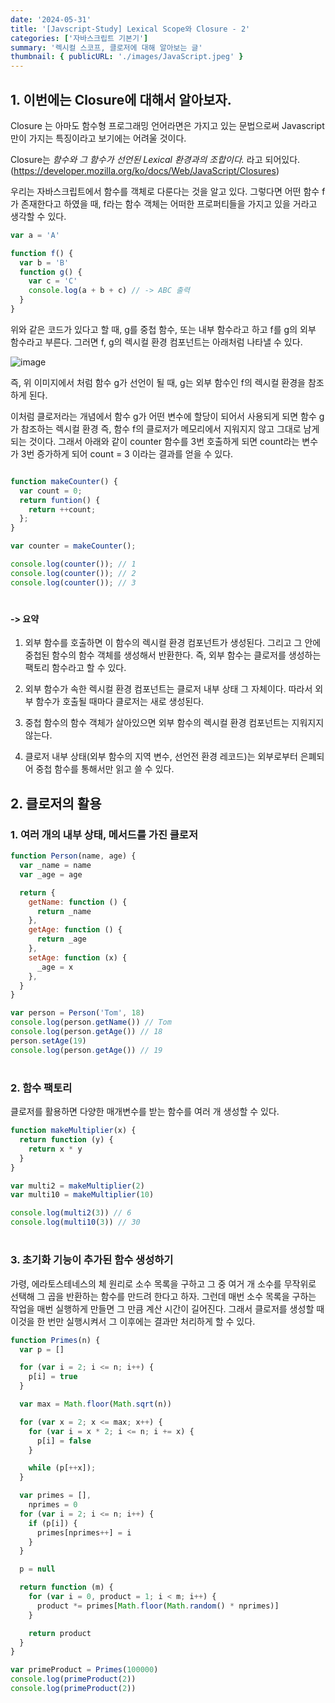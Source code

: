 ```yaml
---
date: '2024-05-31'
title: '[Javscript-Study] Lexical Scope와 Closure - 2'
categories: ['자바스크립트 기본기']
summary: '렉시컬 스코프, 클로저에 대해 알아보는 글'
thumbnail: { publicURL: './images/JavaScript.jpeg' }
---
```


## 1. 이번에는 Closure에 대해서 알아보자.

Closure 는 아마도 함수형 프로그래밍 언어라면은 가지고 있는 문법으로써 Javascript 만이 가지는 특징이라고 보기에는 어려울 것이다.

Closure는 _함수와 그 함수가 선언된 Lexical 환경과의 조합이다._ 라고 되어있다.(https://developer.mozilla.org/ko/docs/Web/JavaScript/Closures)

우리는 자바스크립트에서 함수를 객체로 다룬다는 것을 알고 있다. 그렇다면 어떤 함수 f 가 존재한다고 하였을 때, f라는 함수 객체는
어떠한 프로퍼티들을 가지고 있을 거라고 생각할 수 있다.

```javascript
var a = 'A'

function f() {
  var b = 'B'
  function g() {
    var c = 'C'
    console.log(a + b + c) // -> ABC 출력
  }
}
```

위와 같은 코드가 있다고 할 때, g를 중첩 함수, 또는 내부 함수라고 하고 f를 g의 외부 함수라고 부른다. 그러면
f, g의 렉시컬 환경 컴포넌트는 아래처럼 나타낼 수 있다.

![image](https://github.com/boxak/boxak.github.io/assets/38724041/751e58e2-80b3-4149-839f-37b3abf3faf1)

즉, 위 이미지에서 처럼 함수 g가 선언이 될 때, g는 외부 함수인 f의 렉시컬 환경을 참조하게 된다.

이처럼 클로저라는 개념에서 함수 g가 어떤 변수에 할당이 되어서 사용되게 되면 함수 g가 참조하는 렉시컬 환경 즉, 함수 f의 클로저가 메모리에서 지워지지 않고 그대로 남게 되는 것이다. 그래서 아래와 같이 counter 함수를 3번 호출하게 되면 count라는 변수가 3번 증가하게 되어 count = 3 이라는 결과를 얻을 수 있다.

```javascript

function makeCounter() {
  var count = 0;
  return funtion() {
    return ++count;
  };
}

var counter = makeCounter();

console.log(counter()); // 1
console.log(counter()); // 2
console.log(counter()); // 3

```

#

#### -> 요약

1. 외부 함수를 호출하면 이 함수의 렉시컬 환경 컴포넌트가 생성된다.
   그리고 그 안에 중첩된 함수의 함수 객체를 생성해서 반환한다. 즉, 외부 함수는 클로저를 생성하는 팩토리 함수라고 할 수 있다.

2. 외부 함수가 속한 렉시컬 환경 컴포넌트는 클로저 내부 상태 그 자체이다. 따라서 외부 함수가 호출될 때마다 클로저는 새로 생성된다.

3. 중첩 함수의 함수 객체가 살아있으면 외부 함수의 렉시컬 환경 컴포넌트는 지워지지 않는다.

4. 클로저 내부 상태(외부 함수의 지역 변수, 선언전 환경 레코드)는 외부로부터 은폐되어 중첩 함수를 통해서만 읽고 쓸 수 있다.

## 2. 클로저의 활용

### 1. 여러 개의 내부 상태, 메서드를 가진 클로저

```javascript
function Person(name, age) {
  var _name = name
  var _age = age

  return {
    getName: function () {
      return _name
    },
    getAge: function () {
      return _age
    },
    setAge: function (x) {
      _age = x
    },
  }
}

var person = Person('Tom', 18)
console.log(person.getName()) // Tom
console.log(person.getAge()) // 18
person.setAge(19)
console.log(person.getAge()) // 19
```

#

### 2. 함수 팩토리

클로저를 활용하면 다양한 매개변수를 받는 함수를 여러 개 생성할 수 있다.

```javascript
function makeMultiplier(x) {
  return function (y) {
    return x * y
  }
}

var multi2 = makeMultiplier(2)
var multi10 = makeMultiplier(10)

console.log(multi2(3)) // 6
console.log(multi10(3)) // 30
```

#

### 3. 초기화 기능이 추가된 함수 생성하기

가령, 에라토스테네스의 체 원리로 소수 목록을 구하고 그 중 여거 개 소수를 무작위로 선택해 그 곱을 반환하는 함수를 만드려 한다고 하자. 그런데 매번 소수 목록을 구하는 작업을 매번 실행하게 만들면 그 만큼 계산 시간이 길어진다. 그래서 클로저를 생성할 때 이것을 한 번만 실행시켜서 그 이후에는 결과만 처리하게 할 수 있다.

```javascript
function Primes(n) {
  var p = []

  for (var i = 2; i <= n; i++) {
    p[i] = true
  }

  var max = Math.floor(Math.sqrt(n))

  for (var x = 2; x <= max; x++) {
    for (var i = x * 2; i <= n; i += x) {
      p[i] = false
    }

    while (p[++x]);
  }

  var primes = [],
    nprimes = 0
  for (var i = 2; i <= n; i++) {
    if (p[i]) {
      primes[nprimes++] = i
    }
  }

  p = null

  return function (m) {
    for (var i = 0, product = 1; i < m; i++) {
      product *= primes[Math.floor(Math.random() * nprimes)]
    }

    return product
  }
}

var primeProduct = Primes(100000)
console.log(primeProduct(2))
console.log(primeProduct(2))
```
